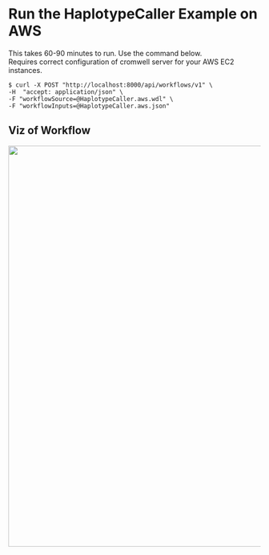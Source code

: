 # Run the HaplotypeCaller Example on AWS

This takes 60-90 minutes to run. Use the command below.    
Requires correct configuration of cromwell server for your AWS EC2 instances.

`$ curl -X POST "http://localhost:8000/api/workflows/v1" \`  
  `-H  "accept: application/json" \`  
  `-F "workflowSource=@HaplotypeCaller.aws.wdl" \`  
  `-F "workflowInputs=@HaplotypeCaller.aws.json"`
  
 ## Viz of Workflow
 
 <img src="https://github.com/openwdl/learn-wdl/blob/master/3_genomic_tool_pipelines/3_haplotype_caller_GATK/wdl-haplotype.png" width=800>
